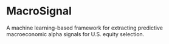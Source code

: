 # MacroSignal
A machine learning-based framework for extracting predictive macroeconomic alpha signals for U.S. equity selection.
